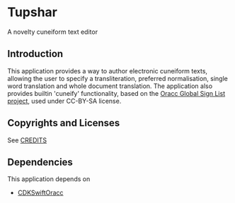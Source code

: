 # Tupshar

A novelty cuneiform text editor

## Introduction

This application provides a way to author electronic cuneiform texts, allowing the user to specify a transliteration, preferred normalisation, single word translation and whole document translation.
The application also provides builtin 'cuneify' functionality, based on the [Oracc Global Sign List project](http://oracc.org/ogsl), used under CC-BY-SA license.

## Copyrights and Licenses

See [CREDITS](CREDITS)

## Dependencies

This application depends on

- [CDKSwiftOracc](https://github.com/ckanchan/CDKSwiftOracc)
